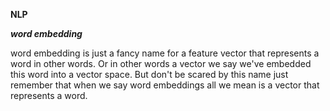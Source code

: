 **NLP**

 ***word embedding***

word embedding is just a fancy name for a feature vector that represents a word in other words. Or in other words a vector we say we've embedded this word into a vector space. But don't be scared by this name just remember that when we say word embeddings all we mean is a vector that represents a word.
